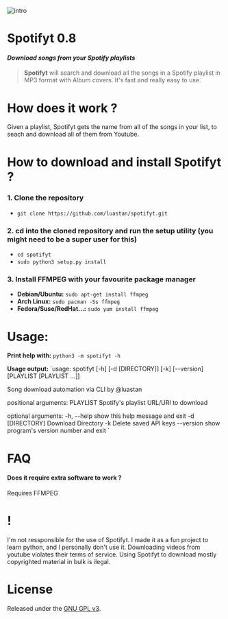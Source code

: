 ![intro](http://i.imgur.com/pb1sEG6.gif)

# Spotifyt 0.8
#### *Download songs from your Spotify playlists*

> **Spotifyt** will search and download all the songs in a Spotify playlist in MP3 format with Album covers. It's fast and really easy to use.

# How does it work ?
Given a playlist, Spotifyt gets the name from all of the songs in your list, to seach and download all of them from Youtube. 

# How to download and install Spotifyt ?
### 1. Clone the repository
* `git clone https://github.com/luastan/spotifyt.git`
### 2. cd into the cloned repository and run the setup utility (you might need to be a super user for this)
* `cd spotifyt`
* `sudo python3 setup.py install`
### 3. Install FFMPEG with your favourite package manager
* **Debian/Ubuntu:** `sudo apt-get install ffmpeg`
* **Arch Linux:** `sudo pacman -Ss ffmpeg`
* **Fedora/Suse/RedHat...:** `sudo yum install ffmpeg`

# Usage:
**Print help with:** `python3 -m spotifyt -h`

**Usage output:**
´usage: spotifyt [-h] [-d [DIRECTORY]] [-k] [--version]
                [PLAYLIST [PLAYLIST ...]]

Song download automation via CLI by @luastan

positional arguments:
  PLAYLIST        Spotify's playlist URL/URI to download

optional arguments:
  -h, --help      show this help message and exit
  -d [DIRECTORY]  Download Directory
  -k              Delete saved API keys
  --version       show program's version number and exit
´

# FAQ
#### Does it require extra software to work ?
Requires FFMPEG

# !
I'm not ressponsible for the use of Spotifyt. I made it as a fun project to learn python, and I personally don't use it. Downloading videos from youtube violates their terms of service. Using Spotifyt to download mostly copyrighted material in bulk is ilegal. 

# License

Released under the [GNU GPL v3](LICENSE).
